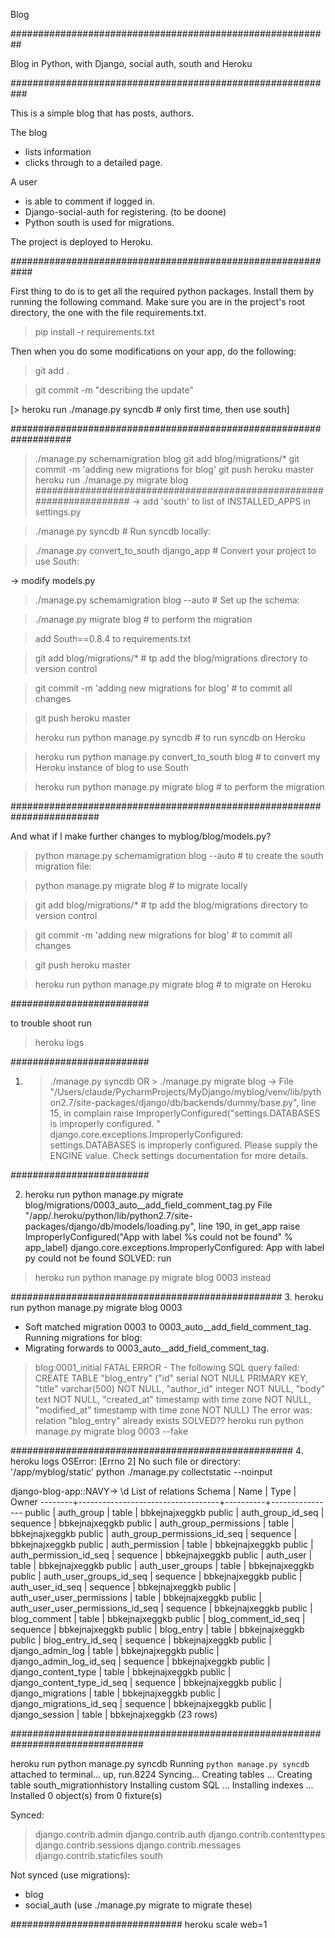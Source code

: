 Blog

##########################################################

Blog in Python, with Django, social auth, south and Heroku

###########################################################

This is a simple blog that has posts, authors.

The blog

 - lists information
 - clicks through to a detailed page.

A user

 - is able to comment if logged in.
 - Django-social-auth for registering. (to be doone)
 - Python south is used for migrations.

The project is deployed to Heroku.


############################################################

First thing to do is to get all the required python packages.
Install them by running the following command.
Make sure you are in the project's root directory, the one with the file requirements.txt.

> pip install -r requirements.txt

Then when you do some modifications on your app, do the following:

> git add .

> git commit -m "describing the update"

[> heroku run ./manage.py syncdb # only first time, then use south]

###################################################################
> ./manage.py schemamigration blog
> git add blog/migrations/*
> git commit -m 'adding new migrations for blog'
> git push heroku master
> heroku run ./manage.py migrate blog
#####################################################################
-> add 'south' to list of INSTALLED_APPS in settings.py

> ./manage.py syncdb # Run syncdb locally:

> ./manage.py convert_to_south django_app # Convert your project to use South:

-> modify models.py

> ./manage.py schemamigration blog --auto # Set up the schema:

> ./manage.py migrate blog # to perform the migration

> add South==0.8.4 to requirements.txt

> git add blog/migrations/* # tp add the blog/migrations directory to version control

> git commit -m 'adding new migrations for blog' # to commit all changes

> git push heroku master

> heroku run python manage.py syncdb # to run syncdb on Heroku

> heroku run python manage.py convert_to_south blog # to convert my Heroku instance of blog to use South


> heroku run python manage.py migrate blog # to perform the migration

########################################################################

And what if I make further changes to myblog/blog/models.py?

> python manage.py schemamigration blog --auto # to create the south migration file:

> python manage.py migrate blog # to migrate locally

> git add blog/migrations/* # tp add the blog/migrations directory to version control

> git commit -m 'adding new migrations for blog' # to commit all changes

> git push heroku master

> heroku run python manage.py migrate blog # to migrate on Heroku


#########################

to trouble shoot run

> heroku logs

#########################

1. > ./manage.py syncdb OR > ./manage.py migrate blog
-> File "/Users/claude/PycharmProjects/MyDjango/myblog/venv/lib/python2.7/site-packages/django/db/backends/dummy/base.py",
line 15, in complain
    raise ImproperlyConfigured("settings.DATABASES is improperly configured. "
django.core.exceptions.ImproperlyConfigured: settings.DATABASES is improperly configured.
Please supply the ENGINE value. Check settings documentation for more details.



#########################

2. heroku run python manage.py migrate blog/migrations/0003_auto__add_field_comment_tag.py
 File "/app/.heroku/python/lib/python2.7/site-packages/django/db/models/loading.py", line 190, in get_app
    raise ImproperlyConfigured("App with label %s could not be found" % app_label)
django.core.exceptions.ImproperlyConfigured: App with label py could not be found
SOLVED: run
> heroku run python manage.py migrate blog 0003
instead

#################################################
3. heroku run python manage.py migrate blog 0003
 - Soft matched migration 0003 to 0003_auto__add_field_comment_tag.
Running migrations for blog:
 - Migrating forwards to 0003_auto__add_field_comment_tag.
 > blog:0001_initial
FATAL ERROR - The following SQL query failed: CREATE TABLE "blog_entry" ("id" serial NOT NULL PRIMARY KEY, "title" varchar(500) NOT NULL, "author_id" integer NOT NULL, "body" text NOT NULL, "created_at" timestamp with time zone NOT NULL, "modified_at" timestamp with time zone NOT NULL)
The error was: relation "blog_entry" already exists
SOLVED??
> heroku run python manage.py migrate blog 0003 --fake

###################################################
4. heroku logs
OSError: [Errno 2] No such file or directory: '/app/myblog/static'
python ./manage.py collectstatic --noinput

django-blog-app::NAVY-> \d
                           List of relations
 Schema |               Name                |   Type   |     Owner
--------+-----------------------------------+----------+----------------
 public | auth_group                        | table    | bbkejnajxeggkb
 public | auth_group_id_seq                 | sequence | bbkejnajxeggkb
 public | auth_group_permissions            | table    | bbkejnajxeggkb
 public | auth_group_permissions_id_seq     | sequence | bbkejnajxeggkb
 public | auth_permission                   | table    | bbkejnajxeggkb
 public | auth_permission_id_seq            | sequence | bbkejnajxeggkb
 public | auth_user                         | table    | bbkejnajxeggkb
 public | auth_user_groups                  | table    | bbkejnajxeggkb
 public | auth_user_groups_id_seq           | sequence | bbkejnajxeggkb
 public | auth_user_id_seq                  | sequence | bbkejnajxeggkb
 public | auth_user_user_permissions        | table    | bbkejnajxeggkb
 public | auth_user_user_permissions_id_seq | sequence | bbkejnajxeggkb
 public | blog_comment                      | table    | bbkejnajxeggkb
 public | blog_comment_id_seq               | sequence | bbkejnajxeggkb
 public | blog_entry                        | table    | bbkejnajxeggkb
 public | blog_entry_id_seq                 | sequence | bbkejnajxeggkb
 public | django_admin_log                  | table    | bbkejnajxeggkb
 public | django_admin_log_id_seq           | sequence | bbkejnajxeggkb
 public | django_content_type               | table    | bbkejnajxeggkb
 public | django_content_type_id_seq        | sequence | bbkejnajxeggkb
 public | django_migrations                 | table    | bbkejnajxeggkb
 public | django_migrations_id_seq          | sequence | bbkejnajxeggkb
 public | django_session                    | table    | bbkejnajxeggkb
(23 rows)

################################################################################

heroku run python manage.py syncdb
Running `python manage.py syncdb` attached to terminal... up, run.8224
Syncing...
Creating tables ...
Creating table south_migrationhistory
Installing custom SQL ...
Installing indexes ...
Installed 0 object(s) from 0 fixture(s)

Synced:
 > django.contrib.admin
 > django.contrib.auth
 > django.contrib.contenttypes
 > django.contrib.sessions
 > django.contrib.messages
 > django.contrib.staticfiles
 > south

Not synced (use migrations):
 - blog
 - social_auth
(use ./manage.py migrate to migrate these)

###############################
heroku scale web=1